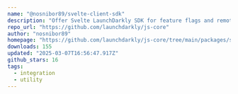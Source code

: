 ```yaml
---
name: "@nosnibor89/svelte-client-sdk"
description: "Offer Svelte LaunchDarkly SDK for feature flags and remote config."
repo_url: "https://github.com/launchdarkly/js-core"
author: "nosnibor89"
homepage: "https://github.com/launchdarkly/js-core/tree/main/packages/sdk/svelte"
downloads: 155
updated: "2025-03-07T16:56:47.917Z"
github_stars: 16
tags: 
  - integration
  - utility
---
```

